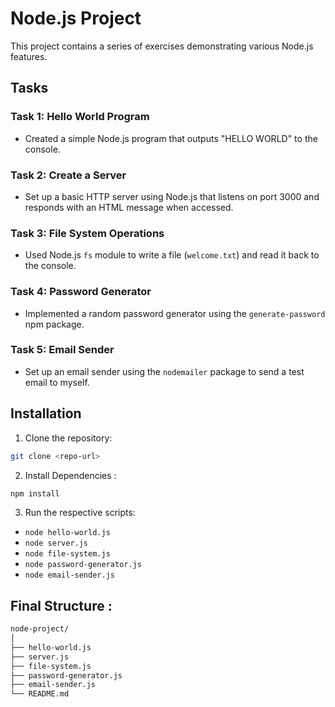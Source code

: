 # Node.js Project

This project contains a series of exercises demonstrating various Node.js features.

## Tasks

### Task 1: Hello World Program

- Created a simple Node.js program that outputs "HELLO WORLD" to the console.

### Task 2: Create a Server

- Set up a basic HTTP server using Node.js that listens on port 3000 and responds with an HTML message when accessed.

### Task 3: File System Operations

- Used Node.js `fs` module to write a file (`welcome.txt`) and read it back to the console.

### Task 4: Password Generator

- Implemented a random password generator using the `generate-password` npm package.

### Task 5: Email Sender

- Set up an email sender using the `nodemailer` package to send a test email to myself.

## Installation

1. Clone the repository:

```bash
git clone <repo-url>
```

2. Install Dependencies :

```bash
npm install
```

3. Run the respective scripts:

- `node hello-world.js`
- `node server.js`
- `node file-system.js`
- `node password-generator.js`
- `node email-sender.js`

## Final Structure :

```bash
node-project/
│
├── hello-world.js
├── server.js
├── file-system.js
├── password-generator.js
├── email-sender.js
└── README.md
```

